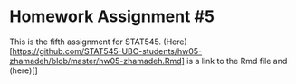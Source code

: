 # Homework Assignment #5 

This is the fifth assignment for STAT545. (Here)[https://github.com/STAT545-UBC-students/hw05-zhamadeh/blob/master/hw05-zhamadeh.Rmd] is a link to the Rmd file and (here)[]
